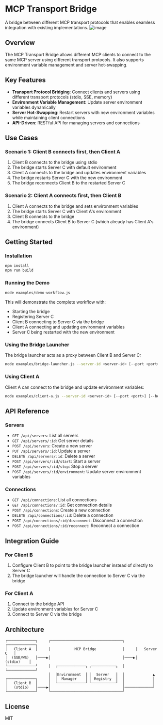 # MCP Transport Bridge

A bridge between different MCP transport protocols that enables seamless integration with existing implementations.
![image](https://github.com/user-attachments/assets/cfe18033-e1eb-4bc9-a362-175f399a76e5)


## Overview

The MCP Transport Bridge allows different MCP clients to connect to the same MCP server using different transport protocols. It also supports environment variable management and server hot-swapping.

## Key Features

- **Transport Protocol Bridging**: Connect clients and servers using different transport protocols (stdio, SSE, memory)
- **Environment Variable Management**: Update server environment variables dynamically
- **Server Hot-Swapping**: Restart servers with new environment variables while maintaining client connections
- **API-Driven**: RESTful API for managing servers and connections

## Use Cases

### Scenario 1: Client B connects first, then Client A

1. Client B connects to the bridge using stdio
2. The bridge starts Server C with default environment
3. Client A connects to the bridge and updates environment variables
4. The bridge restarts Server C with the new environment
5. The bridge reconnects Client B to the restarted Server C

### Scenario 2: Client A connects first, then Client B

1. Client A connects to the bridge and sets environment variables
2. The bridge starts Server C with Client A's environment
3. Client B connects to the bridge
4. The bridge connects Client B to Server C (which already has Client A's environment)

## Getting Started

### Installation

```bash
npm install
npm run build
```

### Running the Demo

```bash
node examples/demo-workflow.js
```

This will demonstrate the complete workflow with:
- Starting the bridge
- Registering Server C
- Client B connecting to Server C via the bridge
- Client A connecting and updating environment variables
- Server C being restarted with the new environment

### Using the Bridge Launcher

The bridge launcher acts as a proxy between Client B and Server C:

```bash
node examples/bridge-launcher.js --server-id <server-id> [--port <port>] [--host <host>]
```

### Using Client A

Client A can connect to the bridge and update environment variables:

```bash
node examples/client-a.js --server-id <server-id> [--port <port>] [--host <host>]
```

## API Reference

### Servers

- `GET /api/servers`: List all servers
- `GET /api/servers/:id`: Get server details
- `POST /api/servers`: Create a new server
- `PUT /api/servers/:id`: Update a server
- `DELETE /api/servers/:id`: Delete a server
- `POST /api/servers/:id/start`: Start a server
- `POST /api/servers/:id/stop`: Stop a server
- `POST /api/servers/:id/environment`: Update server environment variables

### Connections

- `GET /api/connections`: List all connections
- `GET /api/connections/:id`: Get connection details
- `POST /api/connections`: Create a new connection
- `DELETE /api/connections/:id`: Delete a connection
- `POST /api/connections/:id/disconnect`: Disconnect a connection
- `POST /api/connections/:id/reconnect`: Reconnect a connection

## Integration Guide

### For Client B

1. Configure Client B to point to the bridge launcher instead of directly to Server C
2. The bridge launcher will handle the connection to Server C via the bridge

### For Client A

1. Connect to the bridge API
2. Update environment variables for Server C
3. Connect to Server C via the bridge

## Architecture

```
┌─────────────┐     ┌─────────────────────────────────┐     ┌─────────────┐
│   Client A  │     │           MCP Bridge            │     │   Server C   │
│  (SSE/WS)   │────▶│                                 │────▶│   (stdio)    │
└─────────────┘     │  ┌─────────────┐ ┌───────────┐  │     └─────────────┘
                    │  │Environment  │ │  Server   │  │             ▲
┌─────────────┐     │  │  Manager    │ │ Registry  │  │             │
│   Client B  │     │  └─────────────┘ └───────────┘  │             │
│   (stdio)   │────▶│                                 │─────────────┘
└─────────────┘     └─────────────────────────────────┘
```

## License

MIT
